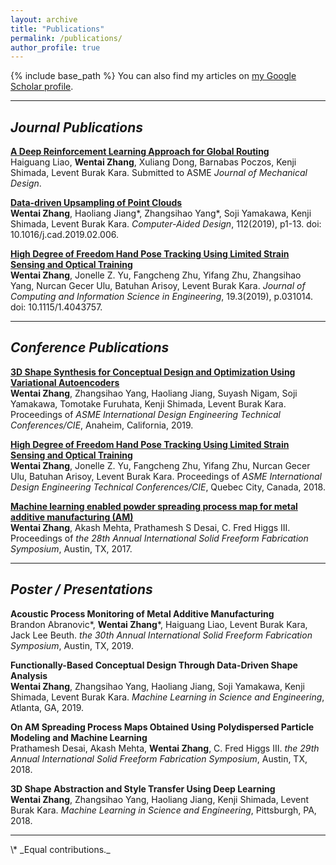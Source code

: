 ```yaml
---
layout: archive
title: "Publications"
permalink: /publications/
author_profile: true
---
```


<!-- {% if author.googlescholar %}
  You can also find my articles on <u><a href="{{author.googlescholar}}">my Google Scholar profile</a>.</u>
{% endif %} -->

{% include base_path %}
You can also find my articles on <a href="https://scholar.google.com/citations?user=aUY4_9IAAAAJ&hl=en&authuser=1&oi=ao" target="_blank">my Google Scholar profile</a>.
<hr/>
<!-- {% for post in site.publications reversed %}
  {% include archive-single.html %}
{% endfor %} -->

<!-- journal pulications -->
## _Journal Publications_ 
[**A Deep Reinforcement Learning Approach for Global Routing**](2019global.html)  
Haiguang Liao, **Wentai Zhang**, Xuliang Dong, Barnabas Poczos, Kenji Shimada, Levent Burak Kara. Submitted to ASME _Journal of Mechanical Design_.

[**Data-driven Upsampling of Point Clouds**](2019pointcloud.html)  
**Wentai Zhang**, Haoliang Jiang\*, Zhangsihao Yang\*, Soji Yamakawa, Kenji Shimada, Levent Burak Kara.  _Computer-Aided Design_, 112(2019), p1-13. doi: 10.1016/j.cad.2019.02.006.

[**High Degree of Freedom Hand Pose Tracking Using Limited Strain Sensing and Optical Training**](2019glove.html)  
**Wentai Zhang**, Jonelle Z. Yu, Fangcheng Zhu, Yifang Zhu, Zhangsihao Yang, Nurcan Gecer Ulu, Batuhan Arisoy, Levent Burak Kara. _Journal of Computing and Information Science in Engineering_, 19.3(2019), p.031014. doi: 10.1115/1.4043757.

<hr/>

<!-- conference publications -->
## _Conference Publications_ 
[**3D Shape Synthesis for Conceptual Design and Optimization Using Variational Autoencoders**](2019fundesign.html)  
**Wentai Zhang**, Zhangsihao Yang, Haoliang Jiang, Suyash Nigam, Soji Yamakawa, Tomotake Furuhata, Kenji Shimada, Levent Burak Kara. Proceedings of _ASME International Design Engineering Technical Conferences/CIE_, Anaheim, California, 2019.

[**High Degree of Freedom Hand Pose Tracking Using Limited Strain Sensing and Optical Training**](2018glove.html)  
**Wentai Zhang**, Jonelle Z. Yu, Fangcheng Zhu, Yifang Zhu, Nurcan Gecer Ulu, Batuhan Arisoy, Levent Burak Kara. Proceedings of _ASME International Design Engineering Technical Conferences/CIE_, Quebec City, Canada, 2018.

[**Machine learning enabled powder spreading process map for metal additive manufacturing (AM)**](2017am.html)  
**Wentai Zhang**, Akash Mehta, Prathamesh S Desai, C. Fred Higgs III. Proceedings of _the 28th Annual International Solid Freeform Fabrication Symposium_, Austin, TX, 2017.  

<hr/>

<!-- poster presentations -->
## _Poster / Presentations_
**Acoustic Process Monitoring of Metal Additive Manufacturing**  
Brandon Abranovic\*, **Wentai Zhang**\*, Haiguang Liao, Levent Burak Kara, Jack Lee Beuth.
_the 30th Annual International Solid Freeform Fabrication Symposium_, Austin, TX, 2019.

**Functionally-Based Conceptual Design Through Data-Driven Shape Analysis**  
**Wentai Zhang**, Zhangsihao Yang, Haoliang Jiang, Soji Yamakawa, Kenji Shimada, Levent Burak Kara. _Machine Learning in Science and Engineering_, Atlanta, GA, 2019. 

**On AM Spreading Process Maps Obtained Using Polydispersed Particle Modeling and Machine Learning**  
Prathamesh Desai, Akash Mehta, **Wentai Zhang**, C. Fred Higgs III.
_the 29th Annual International Solid Freeform Fabrication Symposium_, Austin, TX, 2018.

**3D Shape Abstraction and Style Transfer Using Deep Learning**  
**Wentai Zhang**, Zhangsihao Yang, Haoliang Jiang, Kenji Shimada, Levent Burak Kara. _Machine Learning in Science and Engineering_, Pittsburgh, PA, 2018. 

<hr/>
\* _Equal contributions._